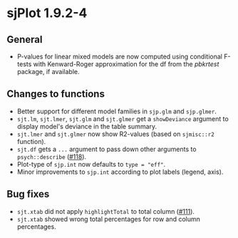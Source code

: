 # sjPlot 1.9.2-4

## General

* P-values for linear mixed models are now computed using conditional F-tests with Kenward-Roger approximation for the df from the _pbkrtest_ package, if available.

## Changes to functions

* Better support for different model families in `sjp.glm` and `sjp.glmer`.
* `sjt.lm`, `sjt.lmer`, `sjt.glm` and `sjt.glmer` get a `showDeviance` argument to display model's deviance in the table summary.
* `sjt.lmer` and `sjt.glmer` now show R2-values (based on `sjmisc::r2` function).
* `sjt.df` gets a `...` argument to pass down other arguments to `psych::describe` ([#118](https://github.com/sjPlot/devel/issues/118)).
* Plot-type of `sjp.int` now defaults to `type = "eff"`.
* Minor improvements to `sjp.int` according to plot labels (legend, axis).

## Bug fixes

* `sjt.xtab` did not apply `highlightTotal` to total column ([#111](https://github.com/sjPlot/devel/issues/111)).
* `sjt.xtab` showed wrong total percentages for row and column percentages.
